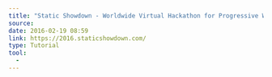 ```yaml
---
title: "Static Showdown - Worldwide Virtual Hackathon for Progressive Web Apps"
source:
date: 2016-02-19 08:59
link: https://2016.staticshowdown.com/
type: Tutorial
tool:
  - 
---
```







